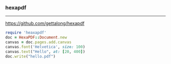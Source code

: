 ### hexapdf
---
https://github.com/gettalong/hexapdf

```ruby
require 'heaxapdf'
doc = HexaPDF::Document.new
canvas = doc.pages.add.canvas
canvas.font('Helvetica', size: 100)
canvas.text("Hello", at: [20, 400])
doc.write("hello.pdf")
```

```
```

```
```







